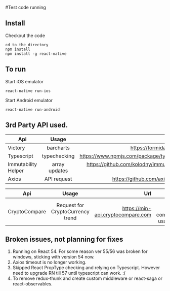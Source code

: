 #Test code running

## Install

Checkout the code
```
cd to the directory
npm install
npm install -g react-native
```

## To run
Start iOS emulator
```
react-native run-ios
```

Start Android emulator
```
react-native run-android
```

## 3rd Party API used.

| Api        | Usage           | Url  | License  |
| ------------- |:-------------:| -----:| -----:|
| Victory      | barcharts | https://formidable.com | MIT |
| Typescript      | typechecking      |   https://www.npmjs.com/package/typescript |   Apache |
| Immutability Helper | array updates      |    https://github.com/kolodny/immutability-helper |    MIT |
| Axios | API request      |    https://github.com/axios/axios |    Free |

| Api        | Usage           | Url  | Usage  |
| ------------- |:-------------:| -----:| -----:|
| CryptoCompare      | Request for CryptoCurrency trend | https://min-api.cryptocompare.com | Free for non-commercial usage only |

## Broken issues, not planning for fixes
1. Running on React 54. For some reason ver 55/56 was broken for windows, sticking with version 54 now.
2. Axios timeout is no longer working.
3. Skipped React PropType checking and relying on Typescript. However need to upgrade RN till 57 until typescript can work. :(
4. To remove redux-thunk and create custom middleware or react-saga or react-observables.
